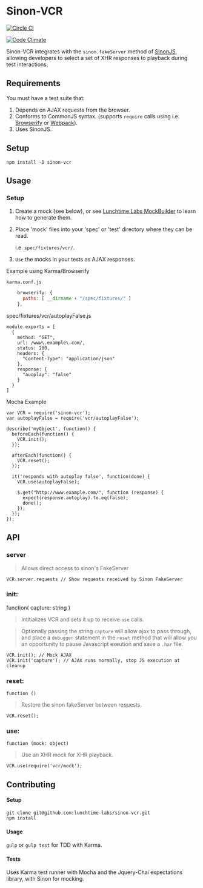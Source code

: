 # Sinon-VCR

[![Circle CI](https://circleci.com/gh/lunchtime-labs/sinon-vcr.svg?style=shield&circle-token=ba61a22356db23763a57b80a258cd36e306d341c)](https://circleci.com/gh/lunchtime-labs/sinon-vcr)

[![Code Climate](https://codeclimate.com/github/lunchtime-labs/sinon-vcr/badges/gpa.svg)](https://codeclimate.com/github/lunchtime-labs/sinon-vcr)

Sinon-VCR integrates with the `sinon.fakeServer` method of
[SinonJS](http://www.sinonjs.org), allowing developers to select
a set of XHR responses to playback during test interactions.

## Requirements

You must have a test suite that:

1. Depends on AJAX requests from the browser.
2. Conforms to CommonJS syntax. (supports `require` calls using i.e. [Browserify](http://browserify.org/) or [Webpack](https://webpack.github.io/)).
3. Uses SinonJS.

## Setup

`npm install -D sinon-vcr`

## Usage

### Setup

1. Create a mock (see below), or see [Lunchtime Labs MockBuilder](https://github.com/lunchtime-labs/mockbuilder)
   to learn how to generate them.

2. Place 'mock' files into your 'spec' or 'test' directory where 
   they can be read.
   
   i.e. `spec/fixtures/vcr/`.

3. `Use` the mocks in your tests as AJAX responses.

Example using Karma/Browserify

`karma.conf.js`

```js
    browserify: {
      paths: [ __dirname + "/spec/fixtures/" ]
    },
```

spec/fixtures/vcr/autoplayFalse.js

```
module.exports = [
  {
    method: "GET",
    url: /www\.example\.com/,
    status: 200,
    headers: {
      "Content-Type": "application/json"
    },
    response: {
      "auoplay": "false"
    }
  }
]
```

Mocha Example

```
var VCR = require('sinon-vcr');
var autoplayFalse = require('vcr/autoplayFalse');

describe('myObject', function() {
  beforeEach(function() {
    VCR.init();
  });

  afterEach(function() {
    VCR.reset();
  });

  it('responds with autoplay false', function(done) {
    VCR.use(autoplayFalse);

    $.get("http://www.example.com/", function (response) {
      expect(response.autoplay).to.eq(false);
      done();
    });
  });
});
```

## API

### server

> Allows direct access to sinon's FakeServer

```
VCR.server.requests // Show requests received by Sinon FakeServer
```

### init:
function( capture: string )

> Intitializes VCR and sets it up to receive `use` calls.

> Optionally passing the string `capture` will allow ajax to pass through, and
> place a `debugger` statement in the `reset` method that will allow you an
> opportunity to pause Javascript exeution and save a `.har` file.

```
VCR.init(); // Mock AJAX
VCR.init('capture'); // AJAX runs normally, stop JS execution at cleanup
```

### reset:
`function ()`

> Restore the sinon fakeServer between requests.

```
VCR.reset();
```

### use:
`function (mock: object)`

> Use an XHR mock for XHR playback.

```
VCR.use(require('vcr/mock');
```

## Contributing

#### Setup

```
git clone git@github.com:lunchtime-labs/sinon-vcr.git
npm install
```

#### Usage

`gulp` or `gulp test` for TDD with Karma.

#### Tests

Uses Karma test runner with Mocha and the Jquery-Chai expectations library,
with Sinon for mocking.
